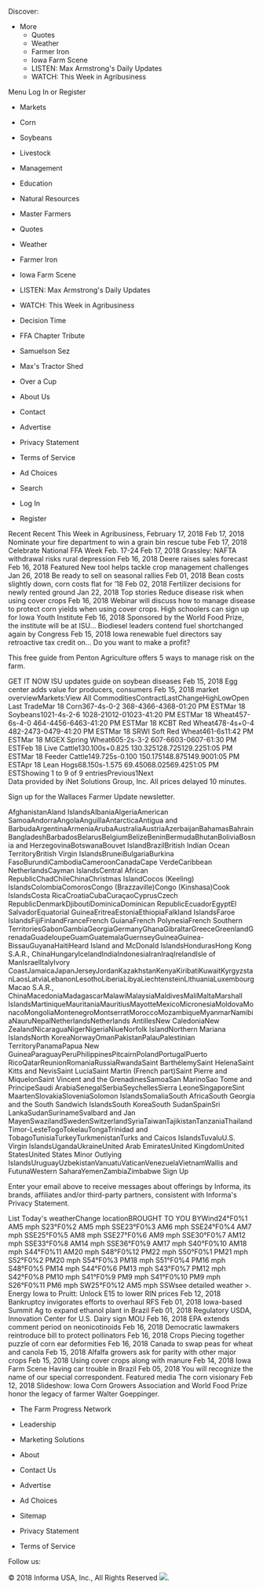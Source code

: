 Discover:

*   More
    *   Quotes
    *   Weather
    *   Farmer Iron
    *   Iowa Farm Scene
    *   LISTEN: Max Armstrong's Daily Updates
    *   WATCH: This Week in Agribusiness

Menu Log In or Register

*   Markets
*   Corn
*   Soybeans
*   Livestock
*   Management
*   Education
*   Natural Resources
*   Master Farmers

*   Quotes
*   Weather
*   Farmer Iron
*   Iowa Farm Scene
*   LISTEN: Max Armstrong's Daily Updates
*   WATCH: This Week in Agribusiness

*   Decision Time
*   FFA Chapter Tribute
*   Samuelson Sez
*   Max's Tractor Shed
*   Over a Cup
*   About Us
*   Contact
*   Advertise
*   Privacy Statement
*   Terms of Service
*   Ad Choices

*   Search
*   Log In
*   Register

Recent Recent This Week in Agribusiness, February 17, 2018 Feb 17, 2018 Nominate your fire department to win a grain bin rescue tube Feb 17, 2018 Celebrate National FFA Week Feb. 17-24 Feb 17, 2018 Grassley: NAFTA withdrawal risks rural depression Feb 16, 2018 Deere raises sales forecast Feb 16, 2018 Featured New tool helps tackle crop management challenges Jan 26, 2018 Be ready to sell on seasonal rallies Feb 01, 2018 Bean costs slightly down, corn costs flat for ’18 Feb 02, 2018 Fertilizer decisions for newly rented ground Jan 22, 2018 Top stories Reduce disease risk when using cover crops Feb 16, 2018 Webinar will discuss how to manage disease to protect corn yields when using cover crops. High schoolers can sign up for Iowa Youth Institute Feb 16, 2018 Sponsored by the World Food Prize, the institute will be at ISU... Biodiesel leaders contend fuel shortchanged again by Congress Feb 15, 2018 Iowa renewable fuel directors say retroactive tax credit on... Do you want to make a profit?

This free guide from Penton Agriculture offers 5 ways to manage risk on the farm.

GET IT NOW ISU updates guide on soybean diseases Feb 15, 2018 Egg center adds value for producers, consumers Feb 15, 2018 market overviewMarkets:View All CommoditiesContractLastChangeHighLowOpen Last TradeMar 18 Corn367-4s-0-2 368-4366-4368-01:20 PM ESTMar 18 Soybeans1021-4s-2-6 1028-21012-01023-41:20 PM ESTMar 18 Wheat457-6s-4-0 464-4456-6463-41:20 PM ESTMar 18 KCBT Red Wheat478-4s+0-4 482-2473-0479-41:20 PM ESTMar 18 SRWI Soft Red Wheat461-6s11:42 PM ESTMar 18 MGEX Spring Wheat605-2s-3-2 607-6603-0607-61:30 PM ESTFeb 18 Live Cattle130.100s+0.825 130.325128.725129.2251:05 PM ESTMar 18 Feeder Cattle149.725s-0.100 150.175148.875149.9001:05 PM ESTApr 18 Lean Hogs68.150s-1.575 69.45068.02569.4251:05 PM ESTShowing 1 to 9 of 9 entriesPrevious1Next  
Data provided by iNet Solutions Group, Inc. All prices delayed 10 minutes.

Sign up for the Wallaces Farmer Update newsletter.

AfghanistanAland IslandsAlbaniaAlgeriaAmerican SamoaAndorraAngolaAnguillaAntarcticaAntigua and BarbudaArgentinaArmeniaArubaAustraliaAustriaAzerbaijanBahamasBahrainBangladeshBarbadosBelarusBelgiumBelizeBeninBermudaBhutanBoliviaBosnia and HerzegovinaBotswanaBouvet IslandBrazilBritish Indian Ocean TerritoryBritish Virgin IslandsBruneiBulgariaBurkina FasoBurundiCambodiaCameroonCanadaCape VerdeCaribbean NetherlandsCayman IslandsCentral African RepublicChadChileChinaChristmas IslandCocos (Keeling) IslandsColombiaComorosCongo (Brazzaville)Congo (Kinshasa)Cook IslandsCosta RicaCroatiaCubaCuraçaoCyprusCzech RepublicDenmarkDjiboutiDominicaDominican RepublicEcuadorEgyptEl SalvadorEquatorial GuineaEritreaEstoniaEthiopiaFalkland IslandsFaroe IslandsFijiFinlandFranceFrench GuianaFrench PolynesiaFrench Southern TerritoriesGabonGambiaGeorgiaGermanyGhanaGibraltarGreeceGreenlandGrenadaGuadeloupeGuamGuatemalaGuernseyGuineaGuinea-BissauGuyanaHaitiHeard Island and McDonald IslandsHondurasHong Kong S.A.R., ChinaHungaryIcelandIndiaIndonesiaIranIraqIrelandIsle of ManIsraelItalyIvory CoastJamaicaJapanJerseyJordanKazakhstanKenyaKiribatiKuwaitKyrgyzstanLaosLatviaLebanonLesothoLiberiaLibyaLiechtensteinLithuaniaLuxembourgMacao S.A.R., ChinaMacedoniaMadagascarMalawiMalaysiaMaldivesMaliMaltaMarshall IslandsMartiniqueMauritaniaMauritiusMayotteMexicoMicronesiaMoldovaMonacoMongoliaMontenegroMontserratMoroccoMozambiqueMyanmarNamibiaNauruNepalNetherlandsNetherlands AntillesNew CaledoniaNew ZealandNicaraguaNigerNigeriaNiueNorfolk IslandNorthern Mariana IslandsNorth KoreaNorwayOmanPakistanPalauPalestinian TerritoryPanamaPapua New GuineaParaguayPeruPhilippinesPitcairnPolandPortugalPuerto RicoQatarReunionRomaniaRussiaRwandaSaint BarthélemySaint HelenaSaint Kitts and NevisSaint LuciaSaint Martin (French part)Saint Pierre and MiquelonSaint Vincent and the GrenadinesSamoaSan MarinoSao Tome and PrincipeSaudi ArabiaSenegalSerbiaSeychellesSierra LeoneSingaporeSint MaartenSlovakiaSloveniaSolomon IslandsSomaliaSouth AfricaSouth Georgia and the South Sandwich IslandsSouth KoreaSouth SudanSpainSri LankaSudanSurinameSvalbard and Jan MayenSwazilandSwedenSwitzerlandSyriaTaiwanTajikistanTanzaniaThailandTimor-LesteTogoTokelauTongaTrinidad and TobagoTunisiaTurkeyTurkmenistanTurks and Caicos IslandsTuvaluU.S. Virgin IslandsUgandaUkraineUnited Arab EmiratesUnited KingdomUnited StatesUnited States Minor Outlying IslandsUruguayUzbekistanVanuatuVaticanVenezuelaVietnamWallis and FutunaWestern SaharaYemenZambiaZimbabwe Sign Up

Enter your email above to receive messages about offerings by Informa, its brands, affiliates and/or third-party partners, consistent with Informa's Privacy Statement.

List Today's weatherChange locationBROUGHT TO YOU BYWind24°F0%1 AM5 mph S23°F0%2 AM5 mph SSE23°F0%3 AM6 mph SSE24°F0%4 AM7 mph SSE25°F0%5 AM8 mph SSE27°F0%6 AM9 mph SSE30°F0%7 AM12 mph SSE33°F0%8 AM14 mph SSE36°F0%9 AM17 mph S40°F0%10 AM18 mph S44°F0%11 AM20 mph S48°F0%12 PM22 mph S50°F0%1 PM21 mph S52°F0%2 PM20 mph S54°F0%3 PM18 mph S51°F0%4 PM16 mph S48°F0%5 PM14 mph S44°F0%6 PM13 mph S43°F0%7 PM12 mph S42°F0%8 PM10 mph S41°F0%9 PM9 mph S41°F0%10 PM9 mph S26°F0%11 PM6 mph SW25°F0%12 AM5 mph SSWsee detailed weather >. Energy Iowa to Pruitt: Unlock E15 to lower RIN prices Feb 12, 2018 Bankruptcy invigorates efforts to overhaul RFS Feb 01, 2018 Iowa-based Summit Ag to expand ethanol plant in Brazil Feb 01, 2018 Regulatory USDA, Innovation Center for U.S. Dairy sign MOU Feb 16, 2018 EPA extends comment period on neonicotinoids Feb 16, 2018 Democratic lawmakers reintroduce bill to protect pollinators Feb 16, 2018 Crops Piecing together puzzle of corn ear deformities Feb 16, 2018 Canada to swap peas for wheat and canola Feb 15, 2018 Alfalfa growers ask for parity with other major crops Feb 15, 2018 Using cover crops along with manure Feb 14, 2018 Iowa Farm Scene Having car trouble in Brazil Feb 05, 2018 You will recognize the name of our special correspondent. Featured media The corn visionary Feb 12, 2018 Slideshow: Iowa Corn Growers Association and World Food Prize honor the legacy of farmer Walter Goeppinger.

*   The Farm Progress Network
*   Leadership
*   Marketing Solutions
*   About
*   Contact Us

*   Advertise
*   Ad Choices
*   Sitemap
*   Privacy Statement
*   Terms of Service

Follow us:

© 2018 Informa USA, Inc., All Rights Reserved <img src="https://api.b2c.com/api/noscript-315re7h65uhsyo963dv.gif">.